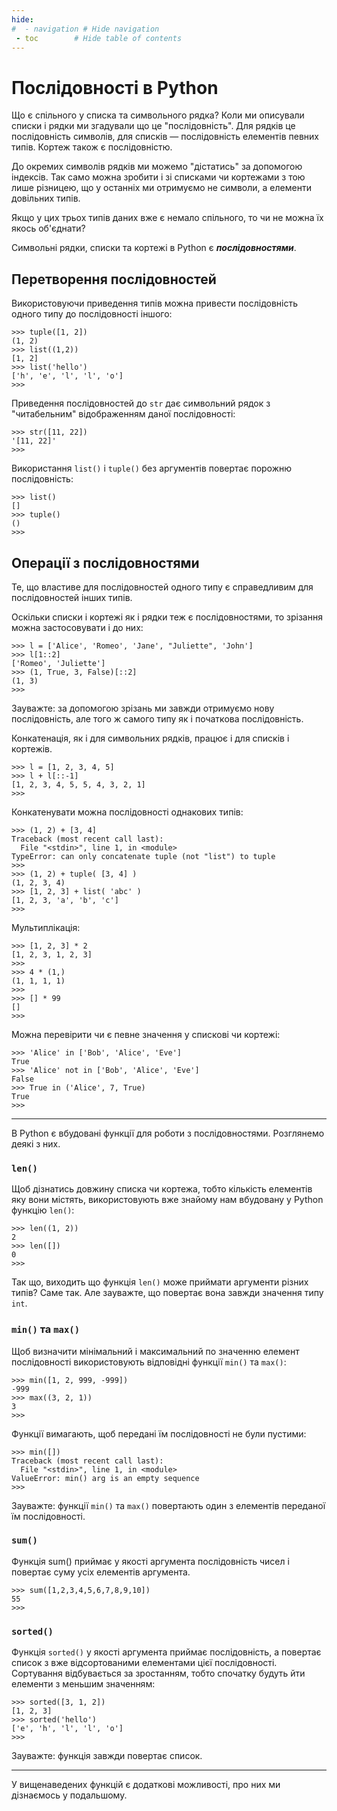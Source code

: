 ```yaml
---
hide:
#  - navigation # Hide navigation
 - toc        # Hide table of contents
---
```


# Послідовності в Python

Що є спільного у списка та символьного рядка?
Коли ми описували списки і рядки ми згадували що це "послідовність".
Для рядків це послідовність символів, для списків — послідовність елементів певних типів.
Кортеж також є послідовністю.

До окремих символів рядків ми можемо "дістатись" за допомогою індексів.
Так само можна зробити і зі списками чи кортежами 
з тою лише різницею, що у останніх ми отримуємо не символи, 
а елементи довільних типів.

Якщо у цих трьох типів даних вже є немало спільного, 
то чи не можна їх якось об'єднати? 

Символьні рядки, списки та кортежі в Python є ***послідовностями***. 

## Перетворення послідовностей

Використовуючи приведення типів можна привести послідовність одного типу до послідовності іншого:

	>>> tuple([1, 2])
	(1, 2)
	>>> list((1,2))
	[1, 2]
	>>> list('hello')
	['h', 'e', 'l', 'l', 'o']
	>>>
	
Приведення послідовностей до `str` дає символьний рядок з 
"читабельним" відображенням даної послідовності:

	>>> str([11, 22])
	'[11, 22]'
	>>>
	
Використання `list()` і `tuple()` без аргументів повертає порожню послідовність:

	>>> list()
	[]
	>>> tuple()
	()
	>>>

## Операції з послідовностями

Те, що властиве для послідовностей одного типу є справедливим для послідовностей інших типів.

Оскільки списки і кортежі як і рядки теж є послідовностями, 
то зрізання можна застосовувати і до них:

	>>> l = ['Alice', 'Romeo', 'Jane', "Juliette", 'John']
	>>> l[1::2]
	['Romeo', 'Juliette']
	>>> (1, True, 3, False)[::2]
	(1, 3)
	>>>

Зауважте: за допомогою зрізань ми завжди отримуємо нову послідовність, 
але того ж самого типу як і початкова послідовність.

Конкатенація, як і для символьних рядків, 
працює і для списків і кортежів. 

	>>> l = [1, 2, 3, 4, 5]
	>>> l + l[::-1]
	[1, 2, 3, 4, 5, 5, 4, 3, 2, 1]
	>>>

Конкатенувати можна послідовності однакових типів:

	>>> (1, 2) + [3, 4]
	Traceback (most recent call last):
	  File "<stdin>", line 1, in <module>
	TypeError: can only concatenate tuple (not "list") to tuple
	>>>
	>>> (1, 2) + tuple( [3, 4] )
	(1, 2, 3, 4)
	>>> [1, 2, 3] + list( 'abc' )
	[1, 2, 3, 'a', 'b', 'c']
	>>>

Мультиплікація:

	>>> [1, 2, 3] * 2
	[1, 2, 3, 1, 2, 3]
	>>>
	>>> 4 * (1,)
	(1, 1, 1, 1)
	>>>
	>>> [] * 99
	[]
	>>>
	
Можна перевірити чи є певне значення у спискові чи кортежі:

	>>> 'Alice' in ['Bob', 'Alice', 'Eve']
	True
	>>> 'Alice' not in ['Bob', 'Alice', 'Eve']
	False
	>>> True in ('Alice', 7, True)
	True
	>>>
	
----

В Python є вбудовані функції для роботи з послідовностями. 
Розглянемо деякі з них. 

### `len()`

Щоб дізнатись довжину списка чи кортежа, тобто кількість елементів яку вони містять, 
використовують вже знайому нам вбудовану у Python функцію `len()`:

	>>> len((1, 2))
	2
	>>> len([])
	0
	>>>

Так що, виходить що функція `len()` може приймати аргументи різних типів? 
Саме так. Але зауважте, що повертає вона завжди значення типу `int`. 

### `min()` та `max()`

Щоб визначити мінімальний і максимальний по значенню елемент послідовності 
використовують відповідні функції `min()` та `max()`:

	>>> min([1, 2, 999, -999])
	-999
	>>> max((3, 2, 1))
	3
	>>>
	
Функції вимагають, щоб передані їм послідовності не були пустими:
	
	>>> min([])
	Traceback (most recent call last):
	  File "<stdin>", line 1, in <module>
	ValueError: min() arg is an empty sequence
	>>>

Зауважте: функції `min()` та `max()` повертають один з елементів переданої їм послідовності.

### `sum()`

Функція sum() приймає у якості аргумента послідовність чисел
і повертає суму усіх елементів аргумента.

	>>> sum([1,2,3,4,5,6,7,8,9,10])
	55
	>>>

### `sorted()`

Функція `sorted()` у якості аргумента приймає послідовність, 
а повертає список з вже відсортованими елементами цієї послідовності. 
Сортування відбувається за зростанням, 
тобто спочатку будуть йти елементи з меньшим значенням:
	
	>>> sorted([3, 1, 2])
	[1, 2, 3]
	>>> sorted('hello')
	['e', 'h', 'l', 'l', 'o']
	>>>
	
Зауважте: функція завжди повертає список.

---

У вищенаведених функцій є додаткові можливості, 
про них ми дізнаємось у подальшому.

